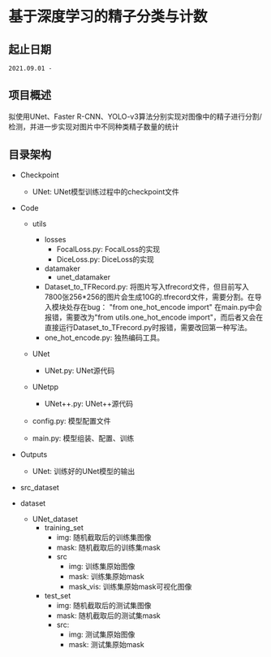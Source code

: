 # 基于深度学习的精子分类与计数  

## 起止日期  
	2021.09.01 - 

## 项目概述  
拟使用UNet、Faster R-CNN、YOLO-v3算法分别实现对图像中的精子进行分割/检测，并进一步实现对图片中不同种类精子数量的统计

## 目录架构
- Checkpoint
    - UNet: UNet模型训练过程中的checkpoint文件
  
- Code  
    - utils  
    	- losses  
    	    - FocalLoss.py: FocalLoss的实现  
    	    - DiceLoss.py: DiceLoss的实现  
    	- datamaker  
    	    - unet_datamaker
    	- Dataset_to_TFRecord.py: 将图片写入tfrecord文件，但目前写入7800张256*256的图片会生成10G的.tfrecord文件，需要分割。在导入模块处存在bug： "from one_hot_encode import" 在main.py中会报错，需要改为"from utils.one_hot_encode import"，而后者又会在直接运行Dataset_to_TFrecord.py时报错，需要改回第一种写法。
    	- one\_hot_encode.py: 独热编码工具。
    - UNet
    	- UNet.py: UNet源代码
    - UNetpp

    	- UNet++.py: UNet++源代码  
    - config.py: 模型配置文件  
    - main.py: 模型组装、配置、训练
  
- Outputs
    - UNet: 训练好的UNet模型的输出
  
- src_dataset  

- dataset  
    - UNet_dataset  
    	- training_set  
    	    - img: 随机截取后的训练集图像  
    	    - mask: 随机截取后的训练集mask  
    	    - src  
    	        - img: 训练集原始图像  
    	        - mask: 训练集原始mask  
    	        - mask_vis: 训练集原始mask可视化图像  
    	- test_set  
    	    - img: 随机截取后的测试集图像  
    	    - mask: 随机截取后的测试集mask  
    	    - src:
    	        - img: 测试集原始图像  
    	        - mask: 测试集原始mask  
